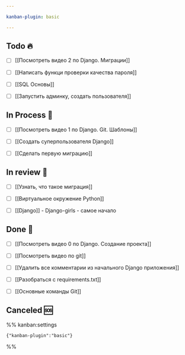 ```yaml
---

kanban-plugin: basic

---
```


## Todo 🔥

- [ ] [[Посмотреть видео 2 по Django. Миграции]]
- [ ] [[Написать функци проверки качества пароля]]
- [ ] [[SQL Основы]]
- [ ] [[Запустить админку, создать пользователя]]


## In Process 🍉

- [ ] [[Посмотреть видео 1 по Django. Git. Шаблоны]]
- [ ] [[Создать суперпользователя Django]]
- [ ] [[Сделать первую миграцию]]


## In review 🥇

- [ ] [[Узнать, что такое миграция]]
- [ ] [[Виртуальное окружение Python]]
- [ ] [[Django]] - Django-girls - самое начало


## Done 🤽

- [ ] [[Посмотреть видео 0 по Django. Создание проекта]]
- [ ] [[Посмотреть видео по git]]
- [ ] [[Удалить все комментарии из начального Django приложения]]
- [ ] [[Разобраться с requirements.txt]]
- [ ] [[Основные команды Git]]


## Canceled 🆘





%% kanban:settings
```
{"kanban-plugin":"basic"}
```
%%